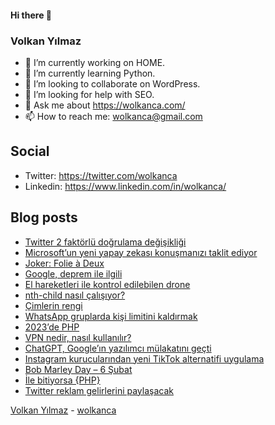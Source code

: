#### Hi there 👋

### Volkan Yılmaz

- 🔭 I’m currently working on HOME.
- 🌱 I’m currently learning Python.
- 👯 I’m looking to collaborate on WordPress.
- 🤔 I’m looking for help with SEO.
- 💬 Ask me about https://wolkanca.com/
- 📫 How to reach me: wolkanca@gmail.com

## Social
- Twitter: https://twitter.com/wolkanca
- Linkedin: https://www.linkedin.com/in/wolkanca/



## Blog posts
<!-- BLOG-POST-LIST:START -->
- [Twitter 2 faktörlü doğrulama değişikliği](https://wolkanca.com/twitter-2-faktorlu-dogrulama-degisikligi/)
- [Microsoft’un yeni yapay zekası konuşmanızı taklit ediyor](https://wolkanca.com/microsoftun-yeni-yapay-zekasi-konusmanizi-taklit-ediyor/)
- [Joker: Folie à Deux](https://wolkanca.com/joker-folie-a-deux/)
- [Google, deprem ile ilgili](https://wolkanca.com/google-deprem-ile-ilgili/)
- [El hareketleri ile kontrol edilebilen drone](https://wolkanca.com/el-hareketleri-ile-kontrol-edilebilen-drone/)
- [nth-child nasıl çalışıyor?](https://wolkanca.com/nth-child-nasil-calisiyor/)
- [Çimlerin rengi](https://wolkanca.com/cimlerin-rengi/)
- [WhatsApp gruplarda kişi limitini kaldırmak](https://wolkanca.com/whatsapp-gruplarda-kisi-limitini-kaldirmak/)
- [2023’de PHP](https://wolkanca.com/2023de-php/)
- [VPN nedir, nasıl kullanılır?](https://wolkanca.com/vpn-nedir-nasil-kullanilir/)
- [ChatGPT, Google’ın yazılımcı mülakatını geçti](https://wolkanca.com/chatgpt-googlein-yazilimci-mulakatini-gecti/)
- [Instagram kurucularından yeni TikTok alternatifi uygulama](https://wolkanca.com/instagram-kurucularindan-yeni-tiktok-alternatifi-uygulama/)
- [Bob Marley Day – 6 Şubat](https://wolkanca.com/bob-marley-day-6-subat/)
- [İle bitiyorsa {PHP}](https://wolkanca.com/ile-bitiyorsa-php/)
- [Twitter reklam gelirlerini paylaşacak](https://wolkanca.com/twitter-reklam-gelirlerini-paylasacak/)
<!-- BLOG-POST-LIST:END -->


[Volkan Yılmaz](https://volkanyilmaz.com.tr/) - [wolkanca](https://wolkanca.com/)
